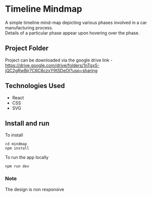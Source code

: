 # Timeline Mindmap

A simple timeline mind-map depicting various phases involved in a car manufacturing process.<br/>
Details of a particular phase appear upon hovering over the phase.

## Project Folder
Project can be downloaded via the google drive link - https://drive.google.com/drive/folders/1nTgxS-jQC2gRwBjr7C6C8czxY9tSDeOI?usp=sharing


## Technologies Used
- React
- CSS
- SVG

## Install and run
To install
```
cd mindmap
npm install
```
To run the app locally
```
npm run dev
```

### Note
The design is non responsive

